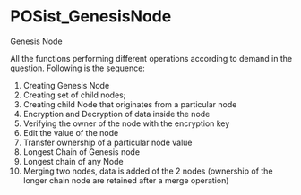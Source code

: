# POSist_GenesisNode
Genesis Node

All the functions performing different operations according to demand in the question.
Following is the sequence:

1. Creating Genesis Node
2. Creating set of child nodes;
3. Creating child Node that originates from a particular node
4. Encryption and Decryption of data inside the node
5. Verifying the owner of the node with the encryption key
6. Edit the value of the node
7. Transfer ownership of a particular node value
8. Longest Chain of Genesis node
9. Longest chain of any Node
10. Merging two nodes, data is added of the 2 nodes (ownership of the longer chain node are retained after a merge operation)
